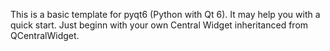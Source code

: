 This is a basic template for pyqt6 (Python with Qt 6). It may help you with a quick start. Just beginn with your own Central Widget inheritanced from QCentralWidget.
